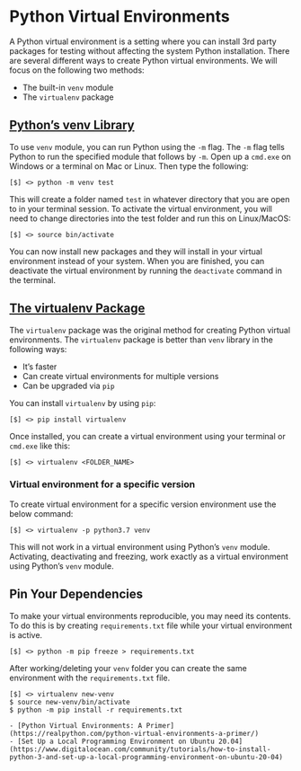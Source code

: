 # Python Virtual Environments

A Python virtual environment is a setting where you can install 3rd party packages for testing without affecting the system Python installation. There are several different ways to create Python virtual environments. We will focus on the following two methods:

- The built-in `venv` module
- The `virtualenv` package

## [Python’s venv Library](https://docs.python.org/3/library/venv.html)

To use `venv` module, you can run Python using the `-m` flag. The `-m` flag tells Python to run the specified module that follows by `-m`. Open up a `cmd.exe` on Windows or a terminal on Mac or Linux. Then type the following:

```shell
[$] <> python -m venv test
```

This will create a folder named `test` in whatever directory that you are open to in your terminal session. To activate the virtual environment, you will need to change directories into the test folder and run this on Linux/MacOS:

```shell
[$] <> source bin/activate 
```

You can now install new packages and they will install in your virtual environment instead of your system. When you are finished, you can deactivate the virtual environment by running the `deactivate` command in the terminal.

## [The virtualenv Package](https://pypi.org/project/virtualenv/)

The `virtualenv` package was the original method for creating Python virtual environments. The `virtualenv` package is better than `venv` library in the following ways:

- It’s faster  
- Can create virtual environments for multiple versions
- Can be upgraded via `pip`

You can install `virtualenv` by using `pip`:

```shell
[$] <> pip install virtualenv 
```

Once installed, you can create a virtual environment using your terminal or `cmd.exe` like this:

```shell
[$] <> virtualenv <FOLDER_NAME>
```

### Virtual environment for a specific version

To create virtual environment for a specific version environment use the below command:

```shell
[$] <> virtualenv -p python3.7 venv
```

This will not work in a virtual environment using Python’s `venv` module. Activating, deactivating and freezing, work exactly as a virtual environment using Python’s `venv` module.

## Pin Your Dependencies

To make your virtual environments reproducible, you may need its contents. To do this is by creating `requirements.txt` file while your virtual environment is active.

```shell
[$] <> python -m pip freeze > requirements.txt
```

After working/deleting your `venv` folder you can create the same environment with the `requirements.txt` file.

```shell
[$] <> virtualenv new-venv
$ source new-venv/bin/activate
$ python -m pip install -r requirements.txt
```

```{seealso}
- [Python Virtual Environments: A Primer](https://realpython.com/python-virtual-environments-a-primer/)
- [Set Up a Local Programming Environment on Ubuntu 20.04](https://www.digitalocean.com/community/tutorials/how-to-install-python-3-and-set-up-a-local-programming-environment-on-ubuntu-20-04)
```
